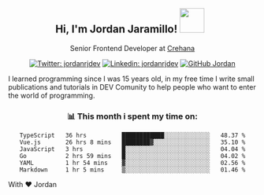 <div align="center">
<h2 style="margin-right:10px;">Hi, I'm Jordan Jaramillo! <img src="https://media.giphy.com/media/Wj7lNjMNDxSmc/source.gif" width="50" > </h2>

<p>Senior Frontend Developer at <a href="https://www.crehana.com/">Crehana</a></p>

[![Twitter: jordanrjdev](https://img.shields.io/twitter/follow/jordanrjdev?style=social)](https://twitter.com/jordanrjdev)
[![Linkedin: jordanrjdev](https://img.shields.io/badge/-jordanrjdev-blue?style=flat-square&logo=Linkedin&logoColor=white&link=https://www.linkedin.com/in/jordanrjdev/)](https://www.linkedin.com/in/jordanrjdev/)
[![GitHub Jordan](https://img.shields.io/github/followers/jnadroj?label=follow&style=social)](https://github.com/jnadroj)

</div>
I learned programming since I was 15 years old, in my free time I write small publications and tutorials in DEV Comunity to help people who want to enter the world of programming.

<div align="center">

### 📊 **This month i spent my time on:**

<!--START_SECTION:waka-->

```text
TypeScript   36 hrs          ████████████░░░░░░░░░░░░░   48.37 %
Vue.js       26 hrs 8 mins   ████████▓░░░░░░░░░░░░░░░░   35.10 %
JavaScript   3 hrs           █░░░░░░░░░░░░░░░░░░░░░░░░   04.04 %
Go           2 hrs 59 mins   █░░░░░░░░░░░░░░░░░░░░░░░░   04.02 %
YAML         1 hr 54 mins    ▓░░░░░░░░░░░░░░░░░░░░░░░░   02.56 %
Markdown     1 hr 5 mins     ▒░░░░░░░░░░░░░░░░░░░░░░░░   01.46 %
```

<!--END_SECTION:waka-->

</div>

With ❤️ Jordan
